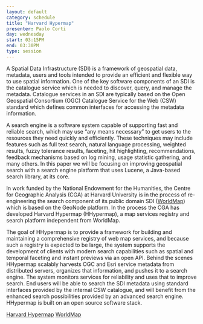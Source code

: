 ```yaml
---
layout: default
category: schedule
title: "Harvard Hypermap"
presenter: Paolo Corti
day: wednesday
start: 03:15PM
end: 03:30PM
type: session
---
```


A Spatial Data Infrastructure (SDI) is a framework of geospatial data, metadata, users and tools
intended to provide an efficient and flexible way to use spatial information. One of the key
software components of an SDI is the catalogue service which is needed to discover, query, and
manage the metadata. Catalogue services in an SDI are typically based on the Open Geospatial
Consortium (OGC) Catalogue Service for the Web (CSW) standard which defines common
interfaces for accessing the metadata information.

A search engine is a software system capable of supporting fast and reliable search, which may
use “any means necessary” to get users to the resources they need quickly and efficiently. These
techniques may include features such as full text search, natural language processing, weighted
results, fuzzy tolerance results, faceting, hit highlighting, recommendations, feedback
mechanisms based on log mining, usage statistic gathering, and many others. In this paper we
will be focusing on improving geospatial search with a search engine platform that uses Lucene,
a Java-based search library, at its core.

In work funded by the National Endowment for the Humanities, the Centre for Geographic
Analysis (CGA) at Harvard University is in the process of re-engineering the search component
of its public domain SDI ([WorldMap](http://worldmap.harvard.edu)) which is based on the
GeoNode platform. In the process the CGA has developed Harvard Hypermap (HHypermap), a
map services registry and search platform independent from WorldMap.

The goal of HHypermap is to provide a framework for building and maintaining a comprehensive
registry of web map services, and because such a registry is expected to be large, the system
supports the development of clients with modern search capabilities such as spatial and temporal
faceting and instant previews via an open API. Behind the scenes HHypermap scalably harvests
OGC and Esri service metadata from distributed servers, organizes that information, and pushes it
to a search engine. The system monitors services for reliability and uses that to improve search.
End users will be able to search the SDI metadata using standard interfaces provided by the
internal CSW catalogue, and will benefit from the enhanced search possibilities provided by an
advanced search engine. HHypermap is built on an open source software stack.

[Harvard Hypermap](http://hh.worldmap.harvard.edu/)
[WorldMap](http://worldmap.harvard.edu/)
